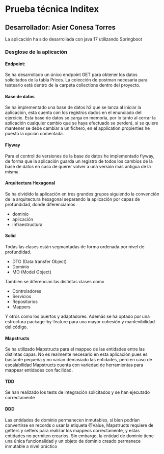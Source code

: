 # Prueba técnica Inditex
## Desarrollador: Asier Conesa Torres

La aplicación ha sido desarrollada con java 17 utilizando Springboot

### Desglose de la aplicación

#### Endpoint:
Se ha desarrollado un único endpoint GET para obtener los datos solicitados de la tabla Prices. La colección de postman necesaria para testearlo está dentro de la carpeta collections dentro del proyecto.

#### Base de datos

Se ha implementado una base de datos h2 que se lanza al iniciar la aplicación, esta cuenta con los registros dados en el enunciado del ejercicio.
Esta base de datos se carga en memoria, por lo tanto al cerrar la aplicación cualquier cambio que se haya efectuado se perderá, si se quiere mantener se debe cambiar a un fichero, en el application.propierties he puesto la opción comentada.

#### Flyway

Para el control de versiones de la base de datos he implementado flyway, de forma que la aplicación guarda un registro de todos los cambios de la base de datos en caso de querer volver a una versión más antigua de la misma.

#### Arquitectura Hexagonal

Se ha dividido la aplicación en tres grandes grupos siguiendo la convención de la arquitectura hexagonal separando la aplicación por capas de profundidad, donde diferenciamos
- dominio
- aplicación
- infraestructura

#### Solid

Todas las clases están segmantadas de forma ordenada por nivel de profundidad.
- DTO (Data transfer Object)
- Dominio
- MO (Model Object)

También se diferencian las distintas clases como
- Controladores
- Servicios
- Repositorios
- Mappers

Y otros como los puertos y adaptadores.
Además se ha optado por una estructura package-by-feature para una mayor cohesión y mantenibilidad del código.

#### Mapstructs

Se ha utilizado Mapstructs para el mappeo de las entidades entre las distintas capas. No es realmente necesario en esta aplicación pues es bastante pequeña y no varían demasiado las entidades, pero en caso de escalabilidad Mapstructs cuenta con variedad de herramientas para mappear entidades con facilidad.

#### TDD

Se han realizado los tests de integración solicitados y se han ejecutado correctamente

#### DDD

Las entidades de dominio permanecen inmutables, si bien podrían convertirse en records o usar la etiqueta @Value, Mapstructs requiere de getters y setters para realizar los mappeos correctamente, y estas entidades no permiten crearlos. Sin embargo, la entidad de dominio tiene una única funcionalidad y un objeto de dominio creado permanece inmutable a nivel práctico

